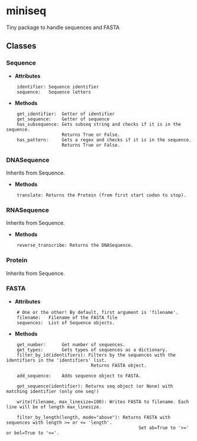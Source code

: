 # miniseq
Tiny package to handle sequences and FASTA


## Classes

### Sequence
* **Attributes**

```
    identifier: Sequence identifier
    sequence:   Sequence letters
```

* **Methods**

```
    get_identifier:  Getter of identifier
    get_sequence:    Getter of sequence
    has_subsequence: Gets subseq string and checks if it is in the sequence.
                     Returns True or False.
    has_pattern:     Gets a regex and checks if it is in the sequence.
                     Returns True or False.
```

### DNASequence
Inherits from Sequence.

* **Methods**

```
    translate: Returns the Protein (from first start codon to stop).
```

### RNASequence
Inherits from Sequence.

* **Methods**

```
    reverse_transcribe: Returns the DNASequence.
```

### Protein
Inherits from Sequence.

### FASTA

* **Attributes**

```
    # One or the other! By default, first argument is 'filename'.
    filename:   Filename of the FASTA file
    sequences:  List of Sequence objects.
```

* **Methods**

```
    get_number:      Get number of sequences.
    get_types:       Gets types of sequences as a dictionary.
    filter_by_id(identifiers): Filters by the sequences with the identifiers in the 'identifiers' list.
                                Returns FASTA object.

    add_sequence:    Adds sequence object to FASTA.

    get_sequence(identifier): Returns seq object (or None) with matching identifier (only one seq!)

    write(filename, max_linesize=100): Writes FASTA to filename. Each line will be of length max_linesize.

    filter_by_length(length, mode="above"): Returns FASTA with sequences with length >= or <= 'length'.
                                                  Set ab=True to '>=' or bel=True to '<='.
```
